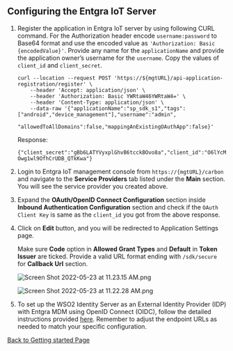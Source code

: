 ## Configuring the Entgra IoT Server

1. Register the application in Entgra IoT server by using following CURL command. For the Authorization header encode
   `username:password` to Base64 format and use the encoded value as `'Authorization: Basic {encodedValue}'`.
   Provide any name for the `applicationName` and provide the application owner’s username for the `username`. Copy the
   values of `client_id` and `client_secret`.

    ```shell
    curl --location --request POST 'https://${mgtURL}/api-application-registration/register' \
        --header 'Accept: application/json' \
        --header 'Authorization: Basic YWRtaW46YWRtaW4=' \
        --header 'Content-Type: application/json' \
        --data-raw '{"applicationName":"sp_sdk_s1","tags":["android","device_management"],"username":"admin",
                    "allowedToAllDomains":false,"mappingAnExistingOAuthApp":false}'
    ```

   Response:

   `{"client_secret":"gBb6LATYVyxplGhvB6tcckBOvo8a","client_id":"O6lYcMOwg1wl9OfhCrUDB_QTkKwa"}` 

2. Login to Entgra IoT management console from `https://{mgtURL}/carbon` and navigate to the **Service Providers** tab
   listed under the **Main** section. You will see the service provider you created above.

3. Expand the **OAuth/OpenID Connect Configuration** section inside **Inbound Authentication Configuration** section
   and check if the `OAuth Client Key` is same as the `client_id` you got from the above response.

4. Click on **Edit** button, and you will be redirected to Application Settings page.

   Make sure **Code** option in **Allowed Grant Types** and **Default** in **Token Issuer** are ticked. Provide a
   valid URL format ending with `/sdk/secure` for **Callback Url** section. 

   ![Screen Shot 2022-05-23 at 11.23.15 AM.png](https://user-images.githubusercontent.com/61885844/171582844-4ff662ea-039b-4d7f-b8d2-efa69ad7f7a2.png)

   ![Screen Shot 2022-05-23 at 11.22.28 AM.png](https://user-images.githubusercontent.com/61885844/171583041-cd088c67-fbb9-4d2a-a31d-b14e81855237.png)
   

5. To set up the WSO2 Identity Server as an External Identity Provider (IDP) with Entgra MDM using OpenID 
Connect (OIDC), follow the detailed instructions provided [here](https://entgra.io/tag/asgardeo/). Remember to 
adjust the endpoint URLs as needed to match your specific configuration.

[Back to Getting started Page](../README.md)

